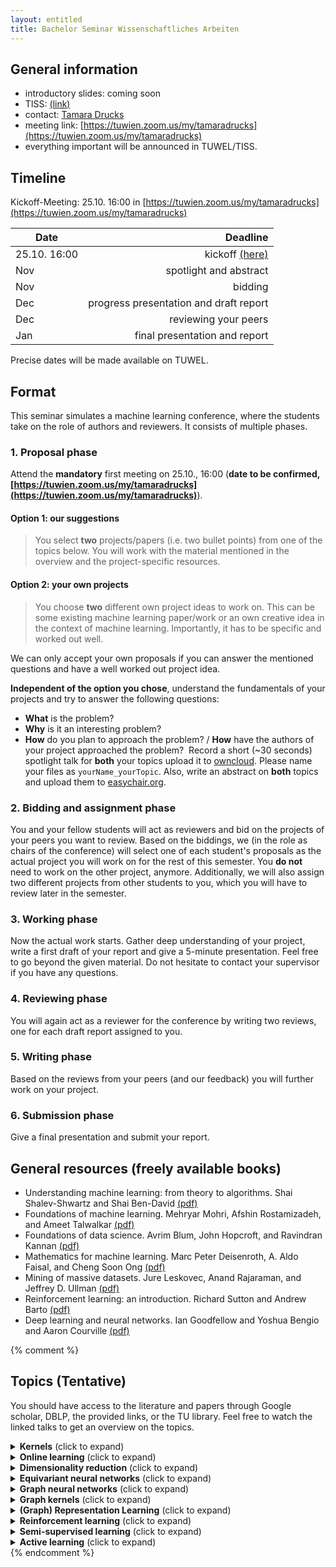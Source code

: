 ```yaml
---
layout: entitled
title: Bachelor Seminar Wissenschaftliches Arbeiten
---
```


## General information

- introductory slides: coming soon
- TISS: [(link)](https://tiss.tuwien.ac.at/course/courseDetails.xhtml?dswid=6801&dsrid=131&courseNr=193052&semester=2021W)
- contact: [Tamara Drucks](mailto:tamara.drucks@tuwien.ac.at)
- meeting link: [https://tuwien.zoom.us/my/tamaradrucks](https://tuwien.zoom.us/my/tamaradrucks)
- everything important will be announced in TUWEL/TISS.


## Timeline

Kickoff-Meeting: 25.10. 16:00 in [https://tuwien.zoom.us/my/tamaradrucks](https://tuwien.zoom.us/my/tamaradrucks)


| Date | Deadline |
| ----------- | ----------:|
| 25.10. 16:00 | kickoff [(here)](https://tuwien.zoom.us/my/tamaradrucks) |
| Nov | spotlight and abstract |
| Nov | bidding |
| Dec | progress presentation and draft report |
| Dec | reviewing your peers |
| Jan | final presentation and report |

Precise dates will be made available on TUWEL.

## Format
This seminar simulates a machine learning conference, where the students take on the role of authors and reviewers. It consists of multiple phases.

### 1. Proposal phase

Attend the **mandatory** first meeting on 25.10., 16:00 (**date to be confirmed, [https://tuwien.zoom.us/my/tamaradrucks](https://tuwien.zoom.us/my/tamaradrucks)**).

#### Option 1: our suggestions
 > You select **two** projects/papers (i.e. two bullet points) from one of the topics below. You will work with the material mentioned in the overview and the project-specific resources.   

#### Option 2: your own projects
 > You choose **two** different own project ideas to work on. This can be some existing machine learning paper/work or an own creative idea in the context of machine learning. Importantly, it has to be specific and worked out well.

We can only accept your own proposals if you can answer the mentioned questions and have a well worked out project idea.

**Independent of the option you chose**, understand the fundamentals of your projects and try to answer the following questions:

- **What** is the problem?
- **Why** is it an interesting problem?
- **How** do you plan to approach the problem? /
**How** have the authors of your project approached the problem?
​
Record a short (~30 seconds) spotlight talk for **both** your topics upload it to [owncloud](https://owncloud.tuwien.ac.at/index.php/s/gT8pAnv4bfwA1Nw). Please name your files as `yourName_yourTopic`. Also, write an abstract on **both** topics and upload them to [easychair.org](https://easychair.org/conferences/submissions?a=27296932). 

### 2. Bidding and assignment phase
You and your fellow students will act as reviewers and bid on the projects of your peers you want to review. Based on the biddings, we (in the role as chairs of the conference) will select one of each student's proposals as the actual project you will work on for the rest of this semester. You **do not** need to work on the other project, anymore. Additionally, we will also assign two different projects from other students to you, which you will have to review later in the semester. 

### 3. Working phase
Now the actual work starts. Gather deep understanding of your project, write a first draft of your report and give a 5-minute presentation. Feel free to go beyond the given material. Do not hesitate to contact your supervisor if you have any questions.

### 4. Reviewing phase
You will again act as a reviewer for the conference by writing two reviews, one for each draft report assigned to you.

### 5. Writing phase
Based on the reviews from your peers (and our feedback) you will further work on your project. 

### 6. Submission phase
Give a final presentation and submit your report.

## General resources (freely available books)

- Understanding machine learning: from theory to algorithms. Shai Shalev-Shwartz and Shai Ben-David [(pdf)](https://www.cs.huji.ac.il/~shais/UnderstandingMachineLearning/copy.html)
- Foundations of machine learning. Mehryar Mohri, Afshin Rostamizadeh, and Ameet Talwalkar [(pdf)](https://cs.nyu.edu/~mohri/mlbook/)
- Foundations of data science. Avrim Blum, John Hopcroft, and Ravindran Kannan [(pdf)](https://www.cs.cornell.edu/jeh/book.pdf)
- Mathematics for machine learning. Marc Peter Deisenroth, A. Aldo Faisal, and Cheng Soon Ong [(pdf)](https://mml-book.github.io/)
- Mining of massive datasets. Jure Leskovec, Anand Rajaraman, and Jeffrey D. Ullman [(pdf)](http://infolab.stanford.edu/~ullman/mmds/book0n.pdf)
- Reinforcement learning: an introduction. Richard Sutton and Andrew Barto [(pdf)](http://incompleteideas.net/book/the-book.html)
- Deep learning and neural networks. Ian Goodfellow and Yoshua Bengio and Aaron Courville [(pdf)](https://www.deeplearningbook.org/)

{% comment %} 
## Topics (Tentative)
You should have access to the literature and papers through Google scholar, DBLP, the provided links, or the TU library. Feel free to watch the linked talks to get an overview on the topics.


<details>
  <summary><b>Kernels</b> (click to expand)</summary>
Overview:   

* preface and introduction up to section 1.5 of "Learning with kernels" by Bernhard Schölkopf and Alex Smola, 2002 [(pdf)](http://agbs.kyb.tuebingen.mpg.de/lwk/).
 * introduction to kernels: Bernhard Schölkopf - MLSS 2013 [(youtube-link)](https://www.youtube.com/watch?v=uzWgB1VO9xQ)

Papers and projects:
 - support vector machines (Bennett and Campbell. "Support vector machines: hype or hallelujah?." ACM SIGKDD 2000)
 - one class support vector machine (Khan and Madden. "A survey of recent trends in one class classification." Irish conference on artificial intelligence and cognitive science 2009)
 - string kernels (Lodhi, et al. "Text classification using string kernels." Journal of machine learning research 2002)
 - kernels for distances (Schölkopf. "The kernel trick for distances." NIPS 2001)
</details>


<details>
  <summary><b>Online learning</b> (click to expand)</summary>
Overview:  

* chapter 1 of "A modern introduction to online learning" by Francesco Orabona, 2020.
* introduction to online learning (iterative learning / streaming settings): Nicolò Cesa-Bianchi - Mediterranean Machine Learning school 2021 [(youtube-link)](https://www.youtube.com/watch?v=M6DNMESf5Xk)

Papers and projects:
 - online (sub-)gradient descent (chapter 2 of "A modern introduction to online learning", Francesco Orabona, 2020)
 - stochastic bandits (introduction and chapter 1 of "Introduction to multi-armed bandits", Aleksandrs Slivkins, 2019)
 - online learning with expert advice (introduction and chapter 5 of "Introduction to multi-armed bandits", Aleksandrs Slivkins, 2019)
 - adversarial bandits (introduction and chapter 6 of "Introduction to multi-armed bandits", Aleksandrs Slivkins, 2019)
 - learning directed cuts (Gärtner and  Garriga. "The cost of learning directed cuts." ECML 2007)
 - predicting dynamic difficulty (Missura and Gärtner. "Predicting dynamic difficulty." NIPS 2011)
</details>

<details>
  <summary><b>Dimensionality reduction</b> (click to expand)</summary>

Overview:  

* chapter 1 and 2 of "Dimension reduction: a guided tour" by Christopher Burges, 2010.
* introduction and overview on probabilistic dimensionality reduction: Neil Lawrence - MLSS 2012 [(youtube-link)](https://www.youtube.com/watch?v=RmjMLeYXDnI)

Papers and projects:
 - principal component analysis (PCA) and singular value decomposition (SVD) (chapter 3 of Foundations of Data Science book)
 - random projections (chapter 23.2 of "Understanding machine learning" **and** Dasgupta. "Experiments with random projection." UAI 2000)
</details>

<details>
  <summary><b>Equivariant neural networks</b> (click to expand)</summary>

Overview:

* chapter 8 "equivariant neural networks" of "Deep learning for molecules and materials" by Andrew D. White, 2021. [(pdf)](https://whitead.github.io/dmol-book/dl/Equivariant.html).
* introduction to equivariance: Taco Cohen and Risi Kondor - Neurips 2020 Tutorial (first half) [(slideslive-link)](https://slideslive.com/38943570/equivariant-networks)

Papers and projects:
- deep sets (Zaheer, et al. "Deep sets." NIPS 2017) 
- meta-learning symmetries (Zhou, et al. "Meta-learning symmetries by reparameterization." ICLR 2021)
- learning unitary opeartors (Hyland and Rätsch. "Learning unitary operators with help from u (n)." AAAI 2017)
</details>

<details>
  <summary><b>Graph neural networks</b> (click to expand)</summary>

Overview:

* introduction and overview on graph neural networks: Petar Veličković - Tensorflow Tech Talks 2021 [(youtube-link)](https://www.youtube.com/watch?v=8owQBFAHw7E)
* part II "graph representation learning" by William L. Hamilton [(pdf)](https://www.cs.mcgill.ca/~wlh/grl_book/files/GRL_Book.pdf)

Papers and projects:

- expressivity of graph neural networks (Xu et al. "How powerful are graph neural networks?" ICLR 2019)
- performance of graph neural networks (Dwivedi et al. "Benchmarking graph neural networks." 2020)
</details>

<details>
  <summary><b>Graph kernels</b> (click to expand)</summary>

Overview:    

* first 23 pages of "A survey on graph kernels" (Applied Network Science 2019) by Nils M. Kriege, et al. 
* practical motivation for graph kernels in computational biology: Karsten Borgwardt -  MLSS 2013 (the first 35 minutes) [(youtube-link)](https://www.youtube.com/watch?v=Id1iOqeJaZY)

Papers and projects:
 - hardness and walk-based kernels (Gärtner, et al. "On graph kernels: hardness results and efficient alternatives." Learning theory and kernel machines 2003)
 - cyclic pattern kernel (Horváth, et al. "Cyclic pattern kernels for predictive graph mining." ACM SIGKDD 2004)
 - Weisfeiler-Lehman kernel (Shervashidze, et al. "Weisfeiler-lehman graph kernels." Journal of machine learning research 2011)
</details>

<details>
  <summary><b>(Graph) Representation Learning</b> (click to expand)</summary>

Overview:

* "graph representation learning" by William L. Hamilton [(pdf)](https://www.cs.mcgill.ca/~wlh/grl_book/files/GRL_Book.pdf)
* Knowledge Graph Embeddings Tutorial: From Theory to Practice, 2020 (https://kge-tutorial-ecai2020.github.io/)

Papers and projects:

- Knowledge Graph Embeddings (focus on deep learning approaches)
- Q. Wang, Z. Mao, B. Wang, L. Guo. "Knowledge Graph Embedding: A Survey of Approaches and Applications", 2017
- Y. Dai, S. Wang, N. Xiong, W. Guo. "A Survey on Knowledge Graph Embedding: Approaches, Applications and Benchmarks", 2020
- M. Wang, L. Qiu, X. Wang. "A Survey on Knowledge Graph Embeddings for Link Prediction", 2021
</details>

<details>
  <summary><b>Reinforcement learning</b> (click to expand)</summary>

Overview:   

* chapter 1/introduction of "Reinforcement learning: an introduction"
* introduction to reinforcement learning: Emma Brunskill - Microsoft 2019 [(youtube-link)](https://www.youtube.com/watch?v=LiaEmNToeQA)

Papers and projects:
- multi-view reinforcement learning (Li, et al.  "Multi-view reinforcement learning." NeurIPS 2019)
- trust-region policy optimization (Kurutach, et al. "Model-ensemble trust-region policy optimization." ICLR 2018)
</details>

<details>
  <summary><b>Semi-supervised learning</b> (click to expand)</summary>
  
Overview: 

* chapter 1/introduction of "Semi-supervised learning" by Olivier Chapelle, Bernhard Schölkopf, and Alexander Zien, 2006 [(pdf)](http://olivier.chapelle.cc/ssl-book/ssl_toc.pdf).
* introduction to semi-supervised learning: Tom Mitchell - Carnegie Mellon University 2011 [(youtube-link)](https://www.youtube.com/watch?v=OMRlnKupsXM)

Papers and projects:
 - graph cuts (Blum and Chawla. "Learning from labeled and unlabeled data using graph mincuts." ICML 2001)
 - label propagation (Zhu, et al. "Semi-supervised learning using Gaussian fields and harmonic functions." ICML 2003)
 - learning with local and global consistency (Zhou, et al. "Learning with local and global consistency." NIPS 2004)
 - semi-supervised learning by entropy minimization (Grandvalet and Bengio. "Semi-supervised learning by entropy minimization." NIPS 2005)
</details>

<details>
  <summary><b>Active learning</b> (click to expand)</summary>
  
Overview:   

* chapter 1 "Automating inquiry" of Burr Settles' "Active learning" (AL) book, 2012.
* introduction to active learning: Sanjoy Dasgupta - Microsoft 2016 [(youtube-link)](https://www.youtube.com/watch?v=FE1r7_SQq6Y)

Papers and projects:
 - active learning and label propagation (Zhu, et al. "Combining active learning and semi-supervised learning using gaussian fields and harmonic functions." ICML 2003 workshop on the continuum from labeled to unlabeled data in machine learning and data mining 2003.)
 - hierarchical sampling for active learning "Sanjoy and Hsu. "Hierarchical sampling for active learning." ICML 2008)
</details>
{% endcomment %}
